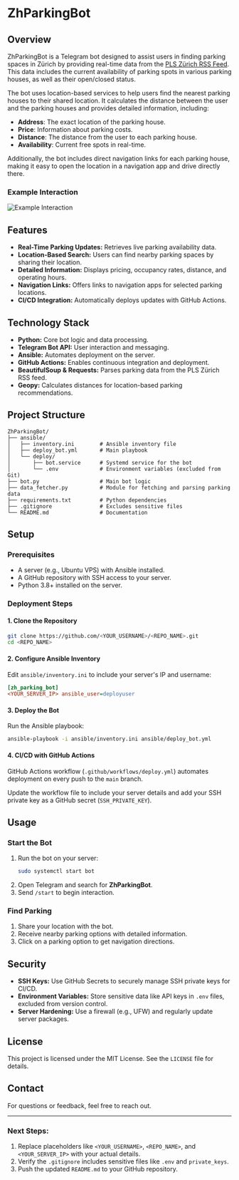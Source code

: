 # ZhParkingBot

## Overview

ZhParkingBot is a Telegram bot designed to assist users in finding parking spaces in Zürich by providing real-time data from the [PLS Zürich RSS Feed](http://www.pls-zh.ch/plsFeed/rss). This data includes the current availability of parking spots in various parking houses, as well as their open/closed status.

The bot uses location-based services to help users find the nearest parking houses to their shared location. It calculates the distance between the user and the parking houses and provides detailed information, including:

- **Address**: The exact location of the parking house.
- **Price**: Information about parking costs.
- **Distance**: The distance from the user to each parking house.
- **Availability**: Current free spots in real-time.

Additionally, the bot includes direct navigation links for each parking house, making it easy to open the location in a navigation app and drive directly there.

### Example Interaction
![Example Interaction](https://imgur.com/6Jp4Dd9)



## Features

- **Real-Time Parking Updates:** Retrieves live parking availability data.
- **Location-Based Search:** Users can find nearby parking spaces by sharing their location.
- **Detailed Information:** Displays pricing, occupancy rates, distance, and operating hours.
- **Navigation Links:** Offers links to navigation apps for selected parking locations.
- **CI/CD Integration:** Automatically deploys updates with GitHub Actions.

## Technology Stack

- **Python:** Core bot logic and data processing.
- **Telegram Bot API:** User interaction and messaging.
- **Ansible:** Automates deployment on the server.
- **GitHub Actions:** Enables continuous integration and deployment.
- **BeautifulSoup & Requests:** Parses parking data from the PLS Zürich RSS feed.
- **Geopy:** Calculates distances for location-based parking recommendations.

## Project Structure

```
ZhParkingBot/
├── ansible/
│   ├── inventory.ini        # Ansible inventory file
│   ├── deploy_bot.yml       # Main playbook
│   └── deploy/
│       ├── bot.service      # Systemd service for the bot
│       └── .env             # Environment variables (excluded from Git)
├── bot.py                   # Main bot logic
├── data_fetcher.py          # Module for fetching and parsing parking data
├── requirements.txt         # Python dependencies
├── .gitignore               # Excludes sensitive files
└── README.md                # Documentation
```

## Setup

### Prerequisites

- A server (e.g., Ubuntu VPS) with Ansible installed.
- A GitHub repository with SSH access to your server.
- Python 3.8+ installed on the server.

### Deployment Steps

#### 1. Clone the Repository
```bash
git clone https://github.com/<YOUR_USERNAME>/<REPO_NAME>.git
cd <REPO_NAME>
```

#### 2. Configure Ansible Inventory
Edit `ansible/inventory.ini` to include your server's IP and username:
```ini
[zh_parking_bot]
<YOUR_SERVER_IP> ansible_user=deployuser
```

#### 3. Deploy the Bot
Run the Ansible playbook:
```bash
ansible-playbook -i ansible/inventory.ini ansible/deploy_bot.yml
```

#### 4. CI/CD with GitHub Actions
GitHub Actions workflow (`.github/workflows/deploy.yml`) automates deployment on every push to the `main` branch.

Update the workflow file to include your server details and add your SSH private key as a GitHub secret (`SSH_PRIVATE_KEY`).

## Usage

### Start the Bot
1. Run the bot on your server:
   ```bash
   sudo systemctl start bot
   ```
2. Open Telegram and search for **ZhParkingBot**.
3. Send `/start` to begin interaction.

### Find Parking
1. Share your location with the bot.
2. Receive nearby parking options with detailed information.
3. Click on a parking option to get navigation directions.

## Security

- **SSH Keys:** Use GitHub Secrets to securely manage SSH private keys for CI/CD.
- **Environment Variables:** Store sensitive data like API keys in `.env` files, excluded from version control.
- **Server Hardening:** Use a firewall (e.g., UFW) and regularly update server packages.

## License

This project is licensed under the MIT License. See the `LICENSE` file for details.

## Contact

For questions or feedback, feel free to reach out.


---

### Next Steps:

1. Replace placeholders like `<YOUR_USERNAME>`, `<REPO_NAME>`, and `<YOUR_SERVER_IP>` with your actual details.
2. Verify the `.gitignore` includes sensitive files like `.env` and `private_keys`.
3. Push the updated `README.md` to your GitHub repository.